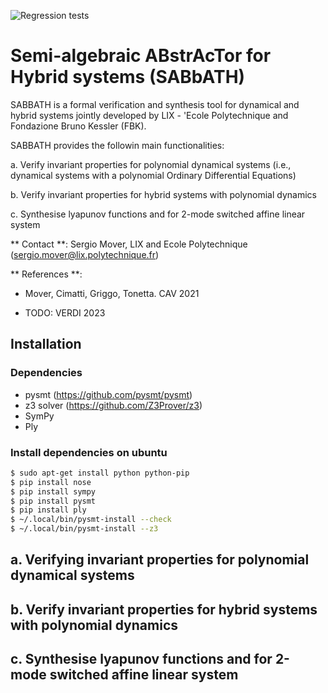 ![Regression tests](https://github.com/smover/semialgebraic_invariants/workflows/Regression%20tests/badge.svg)

# Semi-algebraic ABstrAcTor for Hybrid systems (SABbATH)

SABBATH is a formal verification and synthesis tool for dynamical and hybrid systems jointly developed by LIX - \'Ecole Polytechnique and Fondazione Bruno Kessler (FBK).

SABBATH provides the followin main functionalities:

a. Verify invariant properties for polynomial dynamical systems (i.e., dynamical systems with a polynomial Ordinary Differential Equations)

b. Verify invariant properties for hybrid systems with polynomial dynamics

c. Synthesise lyapunov functions and for 2-mode switched affine linear system


** Contact **: Sergio Mover, LIX and Ecole Polytechnique (sergio.mover@lix.polytechnique.fr)

** References **:

- Mover, Cimatti, Griggo, Tonetta. CAV 2021

- TODO: VERDI 2023


## Installation

### Dependencies
- pysmt (https://github.com/pysmt/pysmt)
- z3 solver (https://github.com/Z3Prover/z3)
- SymPy
- Ply


### Install dependencies on ubuntu
```bash
$ sudo apt-get install python python-pip
$ pip install nose
$ pip install sympy
$ pip install pysmt
$ pip install ply
$ ~/.local/bin/pysmt-install --check
$ ~/.local/bin/pysmt-install --z3
```

## a. Verifying invariant properties for polynomial dynamical systems

## b. Verify invariant properties for hybrid systems with polynomial dynamics

## c. Synthesise lyapunov functions and for 2-mode switched affine linear system

